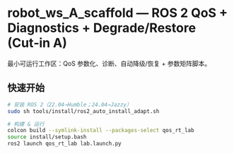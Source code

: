 # robot_ws_A_scaffold — ROS 2 QoS + Diagnostics + Degrade/Restore (Cut‑in A)

最小可运行工作区：QoS 参数化、诊断、自动降级/恢复 + 参数矩阵脚本。

## 快速开始
```bash
# 安装 ROS 2（22.04→Humble；24.04→Jazzy）
sudo sh tools/install/ros2_auto_install_adapt.sh

# 构建 & 运行
colcon build --symlink-install --packages-select qos_rt_lab
source install/setup.bash
ros2 launch qos_rt_lab lab.launch.py
```
